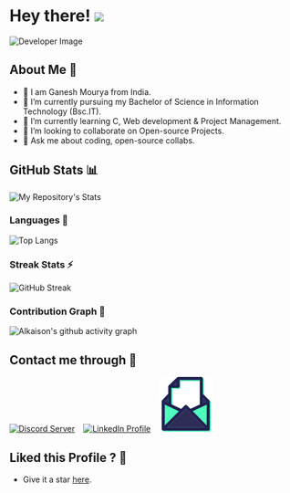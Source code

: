 
#  Hey there! <img src="https://raw.githubusercontent.com/iampavangandhi/iampavangandhi/master/gifs/Hi.gif" width="30px">

![Developer Image](https://camo.githubusercontent.com/992babdffd8c74a1502de375fbdf7e4d54773242/68747470733a2f2f6d656469612e67697068792e636f6d2f6d656469612f53576f536b4e36447854737a71494b4571762f67697068792e676966)

## About Me 📓

- 🍄 I am Ganesh Mourya from India.
- 🔭 I’m currently pursuing my Bachelor of Science in Information Technology (Bsc.IT).
- 🌱 I’m currently learning C, Web development & Project Management.
- 👯 I’m looking to collaborate on Open-source Projects.
- 💬 Ask me about coding, open-source collabs.

## GitHub Stats 📊

![My Repository's Stats](https://github-readme-stats.vercel.app/api?username=Alkaison&show_icons=true)

### Languages 🔖

![Top Langs](https://github-readme-stats.vercel.app/api/top-langs/?username=alkaison&layout=compact)

### Streak Stats ⚡

![GitHub Streak](https://github-readme-streak-stats.herokuapp.com/?user=Alkaison&theme=dark)

### Contribution Graph 🎉

![Alkaison's github activity graph](https://activity-graph.herokuapp.com/graph?username=Alkaison&theme=react-dark&hide_title=true)

## Contact me through 📨

[![Discord Server](https://github.com/gauravghongde/social-icons/blob/master/SVG/Color/Discord.svg)](https://discord.gg/dF4PHxbHpA "Byte Hub Discord")
&ensp;
[![LinkedIn Profile](https://github.com/gauravghongde/social-icons/blob/master/SVG/Color/LinkedIN.svg)](https://www.linkedin.com/in/alkaison "Ganesh Mourya - LinkedIn Profile")
&ensp;
[![MailID](https://github.com/Alkaison/GitBashDemo/blob/main/mail.svg)](mailto:505ganeshmourya@gmail.com "Mail: Ganesh Mourya")

## Liked this Profile ? 🌟

- Give it a star [here](https://github.com/Alkaison/Alkaison).
